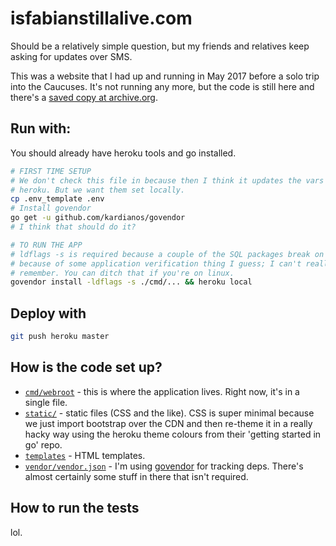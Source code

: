 # isfabianstillalive.com

Should be a relatively simple question, but my friends and relatives keep asking for updates over SMS.

This was a website that I had up and running in May 2017 before a solo trip into the Caucuses. It's not running any more, but the code is still here and there's a [saved copy at archive.org](http://web.archive.org/web/20170529193805/https://isfabianstillalive.com/).

## Run with: 

You should already have heroku tools and go installed.

```sh
# FIRST TIME SETUP
# We don't check this file in because then I think it updates the vars on 
# heroku. But we want them set locally.
cp .env_template .env
# Install govendor
go get -u github.com/kardianos/govendor
# I think that should do it?

# TO RUN THE APP
# ldflags -s is required because a couple of the SQL packages break on OSX
# because of some application verification thing I guess; I can't really
# remember. You can ditch that if you're on linux.
govendor install -ldflags -s ./cmd/... && heroku local
```

## Deploy with

```sh
git push heroku master
```

## How is the code set up?
- [`cmd/webroot`](./cmd/webroot) - this is where the application lives. Right now, it's in a single file.
- [`static/`](./static) - static files (CSS and the like). CSS is super minimal because we just import bootstrap over the CDN and then re-theme it in a really hacky way using the heroku theme colours from their 'getting started in go' repo.
- [`templates`](./templates) - HTML templates.
- [`vendor/vendor.json`](./vendor/vendor.json) - I'm using [govendor](https://github.com/kardianos/govendor) for tracking deps. There's almost certainly some stuff in there that isn't required.

## How to run the tests

lol.
